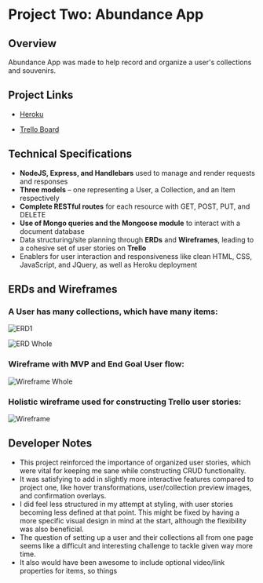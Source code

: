 # Project Two: Abundance App

## Overview

Abundance App was made to help record and organize a user's collections and souvenirs.

## Project Links

- [Heroku](https://rocky-lowlands-30178.herokuapp.com/users/5baa3ee39663ec0015829e2e/collections/5baa3ee79663ec0015829e2f)

- [Trello Board](https://trello.com/b/EcCBlL1M/collector-help-app)

## Technical Specifications

- __NodeJS, Express, and Handlebars__ used to manage and render requests and responses
- __Three models__ – one representing a User, a Collection, and an Item respectively
- __Complete RESTful routes__ for each resource with GET, POST, PUT, and DELETE
- __Use of Mongo queries and the Mongoose module__ to interact with a document database
- Data structuring/site planning through __ERDs__ and __Wireframes__, leading to a cohesive set of user stories on __Trello__
- Enablers for user interaction and responsiveness like clean HTML, CSS, JavaScript, and JQuery, as well as Heroku deployment

## ERDs and Wireframes


### A User has many collections, which have many items:

![ERD1](https://78.media.tumblr.com/02f45c636739f1cfae78438de0147bfd/tumblr_pfm7x2rMSG1uj0ljmo1_1280.jpg)

![ERD Whole](https://78.media.tumblr.com/eccc049fd4a5738005b28519e365e779/tumblr_pfm7x2rMSG1uj0ljmo7_1280.jpg)

### Wireframe with MVP and End Goal User flow:

![Wireframe Whole](https://66.media.tumblr.com/125e645cbba4b18e268dbc6d66a6a8af/tumblr_pfm7x2rMSG1uj0ljmo8_r1_1280.jpg)

### Holistic wireframe used for constructing Trello user stories:

![Wireframe](https://66.media.tumblr.com/7804cd17f7b588851e98719ec6a15281/tumblr_pfm7x2rMSG1uj0ljmo2_1280.jpg)

## Developer Notes

- This project reinforced the importance of organized user stories, which were vital for keeping me sane while constructing CRUD functionality.
- It was satisfying to add in slightly more interactive features compared to project one, like hover transformations, user/collection preview images, and confirmation overlays. 
- I did feel less structured in my attempt at styling, with user stories becoming less defined at that point. This might be fixed by having a more specific visual design in mind at the start, although the flexibility was also beneficial. 
- The question of setting up a user and their collections all from one page seems like a difficult and interesting challenge to tackle given way more time.
- It also would have been awesome to include optional video/link properties for items, so things 